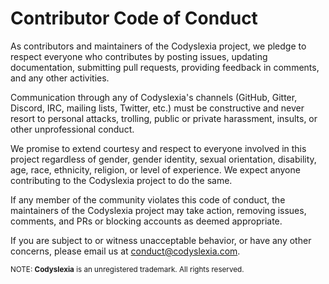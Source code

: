 # Contributor Code of Conduct

As contributors and maintainers of the Codyslexia project, we pledge to respect everyone who contributes by posting issues, updating documentation, submitting pull requests, providing feedback in comments, and any other activities.

Communication through any of Codyslexia's channels (GitHub, Gitter, Discord, IRC, mailing lists, Twitter, etc.) must be constructive and never resort to personal attacks, trolling, public or private harassment, insults, or other unprofessional conduct.

We promise to extend courtesy and respect to everyone involved in this project regardless of gender, gender identity, sexual orientation, disability, age, race, ethnicity, religion, or level of experience. We expect anyone contributing to the Codyslexia project to do the same.

If any member of the community violates this code of conduct, the maintainers of the Codyslexia project may take action, removing issues, comments, and PRs or blocking accounts as deemed appropriate.

If you are subject to or witness unacceptable behavior, or have any other concerns, please email us at conduct@codyslexia.com.

<sub>NOTE: **Codyslexia** is an unregistered trademark. All rights reserved.</sub>
